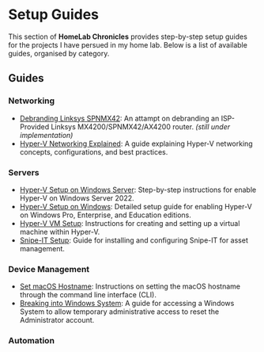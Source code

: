 # Setup Guides

This section of **HomeLab Chronicles** provides step-by-step setup guides for the projects I have persued in my home lab. Below is a list of available guides, organised by category.

## Guides

### Networking
- [Debranding Linksys SPNMX42](Networking/Debranding-Linksys-SPNMX42/Debranding-Linksys-SPNMX42.md): An attampt on debranding an ISP-Provided Linksys MX4200/SPNMX42/AX4200 router. *(still under implementation)*
- [Hyper-V Networking Explained](Networking/Hyper-V/Hyper-V-Networking-Explained.md): A guide explaining Hyper-V networking concepts, configurations, and best practices.

### Servers
- [Hyper-V Setup on Windows Server](Servers/Hyper-V/WindowsServer-Hyper-V-Setup.md): Step-by-step instructions for enable Hyper-V on Windows Server 2022.
- [Hyper-V Setup on Windows](Servers/Hyper-V/Windows-Hyper-V-Setup.md): Detailed setup guide for enabling Hyper-V on Windows Pro, Enterprise, and Education editions.
- [Hyper-V VM Setup](Servers/Hyper-V/Windows-Hyper-V-VM-Setup.md): Instructions for creating and setting up a virtual machine within Hyper-V.
- [Snipe-IT Setup](Servers/Snipe-IT-Setup/Snipe-IT-Setup.md): Guide for installing and configuring Snipe-IT for asset management.

### Device Management
- [Set macOS Hostname](Device-Management/Set-macOS-Hostname/Set-macOS-Hostname.md): Instructions on setting the macOS hostname through the command line interface (CLI).
- [Breaking into Windows System](Device-Management/Breaking-Into-Windows-Device/Breaking-Into-Windows-Device.md): A guide for accessing a Windows System to allow temporary administrative access to reset the Administrator account.

### Automation

